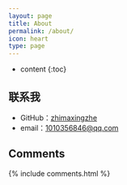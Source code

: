 ```yaml
---
layout: page
title: About
permalink: /about/
icon: heart
type: page
---
```


* content
{:toc}


## 联系我

* GitHub：[zhimaxingzhe](https://github.com/zhimaxingzhe)
* email：1010356846@qq.com


## Comments

{% include comments.html %}

